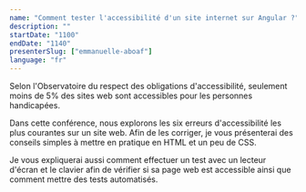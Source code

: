 ```yaml
---
name: "Comment tester l'accessibilité d'un site internet sur Angular ?"
description: ""
startDate: "1100"
endDate: "1140"
presenterSlug: ["emmanuelle-aboaf"]
language: "fr"
---
```


Selon l'Observatoire du respect des obligations d'accessibilité, seulement moins de 5% des sites web sont accessibles pour les personnes handicapées.

Dans cette conférence, nous explorons les six erreurs d'accessibilité les plus courantes sur un site web. Afin de les corriger, je vous présenterai des conseils simples à mettre en pratique en HTML et un peu de CSS.

Je vous expliquerai aussi comment effectuer un test avec un lecteur d'écran et le clavier afin de vérifier si sa page web est accessible ainsi que comment mettre des tests automatisés.
